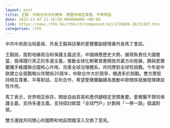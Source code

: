 ```yaml
---
layout: post
title: 王毅：中歐合作大於競爭　應堅持相互尊重、平等對話
date: 2023-11-07 21:18:50.000000000 +08:00
link: https://news.rthk.hk/rthk/ch/component/k2/1726868-20231107.htm
categories: rthk
---
```


中共中央政治局委員、外長王毅與訪華的愛爾蘭副總理兼外長馬丁會談。

王毅說，面對地緣政治和保護主義逆流，中國順應歷史大勢，展現負責任大國擔當，倡導踐行真正的多邊主義，推動全球化朝著普惠開放共贏方向發展，願與愛爾蘭攜手維護聯合國核心作用，完善全球治理體系，共同應對全球性挑戰。今年是中歐建立全面戰略伙伴關係20周年，中歐合作大於競爭，機遇多於挑戰。雙方應堅持相互尊重、平等對話、互利合作，希望愛爾蘭繼續為推動中歐關係發展發揮建設性作用。

馬丁表示，世界相互依存，開放自由貿易和產供鏈穩定至關重要。愛爾蘭不贊同保護主義，支持多邊主義，支持探討歐盟「全球門戶」計劃與「一帶一路」倡議對接。

雙方還就共同關心的國際和地區問題深入交換了意見。
